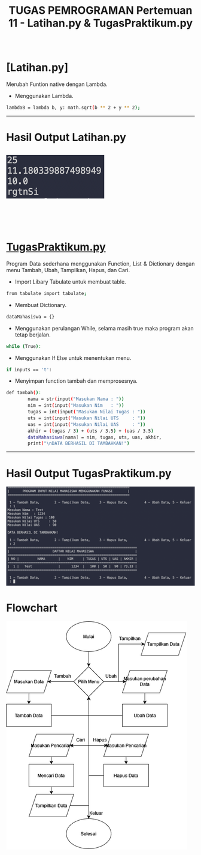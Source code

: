 # <p align="center"> TUGAS PEMROGRAMAN Pertemuan 11 - Latihan.py & TugasPraktikum.py

<br>


# [Latihan.py]

<p align="justify">Merubah Funtion native dengan Lambda.

- Menggunakan Lambda.
```sh
lambdaB = lambda b, y: math.sqrt(b ** 2 + y ** 2);
```
----

# Hasil Output Latihan.py
![Output](./image/1.png)
----

<br>

<br>

<br>

# [TugasPraktikum.py](https://github.com/melviandanuw/TugasKelilingLuasLingkaran/blob/main/tugas.py)

<p align="justify">Program Data sederhana menggunakan Function, List & Dictionary dengan menu Tambah, Ubah, Tampilkan, Hapus, dan Cari.

- Import Libary Tabulate untuk membuat table.
```sh
from tabulate import tabulate;
```
- Membuat Dictionary.
```sh
dataMahasiswa = {}
```
- Menggunakan perulangan While, selama masih true maka program akan tetap berjalan.
```sh
while (True):
```
- Menggunakan If Else untuk menentukan menu.
```sh
if inputs == 't':
```
- Menyimpan function tambah dan memprosesnya.
```sh
def tambah():
        nama = str(input("Masukan Nama : "))
        nim = int(input("Masukan Nim   : "))
        tugas = int(input("Masukan Nilai Tugas : "))
        uts = int(input("Masukan Nilai UTS     : "))
        uas = int(input("Masukan Nilai UAS     : "))
        akhir = (tugas / 3) + (uts / 3.5) + (uas / 3.5)
        dataMahasiswa[nama] = nim, tugas, uts, uas, akhir,
        print("\nDATA BERHASIL DI TAMBAHKAN!")
```
----

# Hasil Output TugasPraktikum.py
![Output1](./image/2.png)

# Flowchart
![Output](./image/Flowchart.png)


